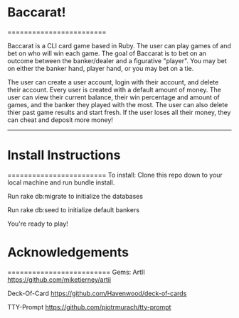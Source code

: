 # Baccarat!
========================

Baccarat is a CLI card game based in Ruby. The user can play games of and bet on who will win each game. The goal of Baccarat is to bet on an outcome between the banker/dealer and a figurative "player". You may bet on either the banker hand, player hand, or you may bet on a tie. 

The user can create a user account, login with their account, and delete their account. Every user is created with a default amount of money. The user can view their current balance, their win percentage and amount of games, and the banker they played with the most. The user can also delete thier past game results and start fresh. If the user loses all their money, they can cheat and deposit more money!

---
# Install Instructions
========================
To install:
Clone this repo down to your local machine and run bundle install.

Run rake db:migrate to initialize the databases

Run rake db:seed to initialize default bankers

You're ready to play!

# Acknowledgements
=========================
Gems:
ArtII
https://github.com/miketierney/artii

Deck-Of-Card
https://github.com/Havenwood/deck-of-cards

TTY-Prompt
https://github.com/piotrmurach/tty-prompt
